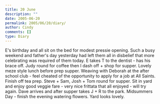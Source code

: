 ```yaml
---
title: 20 June
description: ""
date: 2005-06-20
permalink: 2005/06/20/diary/
author: Cindy
comments: []
type: Diary
---
```


E's birthday and all sit on the bed for modest pressie opening. Such a busy weekend and father's day yesterday had left them all in disbelief that more celebrating was required of them today. E takes T to the dentist - has his brace off. Judy round for coffee then I dash off + shop for supper. Lovely meze style lunch before prep supper. Weaving with Deborah at the after school club - feel cheated of the opportunity to apply for a job at All Saints. Finish off tea prep. Steve + Sam, Josh + Tom round for supper. Sit in yard and enjoy good veggie fare - very nice frittata that all enjoyed - will try again. Dave arrives and after supper takes J + R to the park. Midsummers Day - finish the evening watering flowers. Yard looks lovely.
